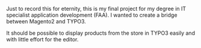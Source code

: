 Just to record this for eternity, this is my final project for my degree in IT specialist application development (FAA). I wanted to create a bridge between Magento2 and TYPO3.

It should be possible to display products from the store in TYPO3 easily and with little effort for the editor.

